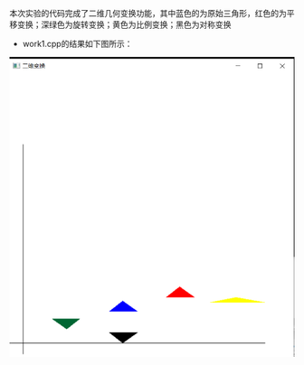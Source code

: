 本次实验的代码完成了二维几何变换功能，其中蓝色的为原始三角形，红色的为平移变换；深绿色为旋转变换；黄色为比例变换；黑色为对称变换
- work1.cpp的结果如下图所示：

![图片](https://github.com/TQY-tqy/Computer-Graphics-with-OpenGL/blob/main/%E5%9B%BE%E7%89%87/%E4%BA%8C%E7%BB%B4%E5%8F%98%E6%8D%A2.png)
